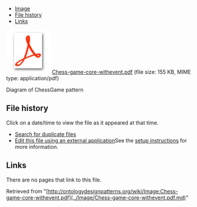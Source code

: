* [Image](../Image/Chess-game-core-withevent.pdf.md#file)
* [File history](../Image/Chess-game-core-withevent.pdf.md#filehistory)
* [Links](../Image/Chess-game-core-withevent.pdf.md#filelinks)

[![](../skins/common/images/icons/fileicon-pdf.png)](../Image/Chess-game-core-withevent.pdf.md "Chess-game-core-withevent.pdf")
[Chess-game-core-withevent.pdf](../images/1/1c/Chess-game-core-withevent.pdf "Chess-game-core-withevent.pdf")‎  (file size: 155 KB, MIME type: application/pdf)




Diagram of ChessGame pattern




## File history

Click on a date/time to view the file as it appeared at that time.



  
* [Search for duplicate files](http://ontologydesignpatterns.org/wiki/Special:FileDuplicateSearch/Chess-game-core-withevent.pdf "Special:FileDuplicateSearch/Chess-game-core-withevent.pdf")
* [Edit this file using an external application](http://ontologydesignpatterns.org/wiki/index.php?title=Image:Chess-game-core-withevent.pdf&action=edit&externaledit=true&mode=file "Image:Chess-game-core-withevent.pdf")See the [setup instructions](http://www.mediawiki.org/wiki/Manual:External_editors "http://www.mediawiki.org/wiki/Manual:External_editors") for more information.

## Links



There are no pages that link to this file.




Retrieved from "[http://ontologydesignpatterns.org/wiki/Image:Chess-game-core-withevent.pdf](../Image/Chess-game-core-withevent.pdf.md)"